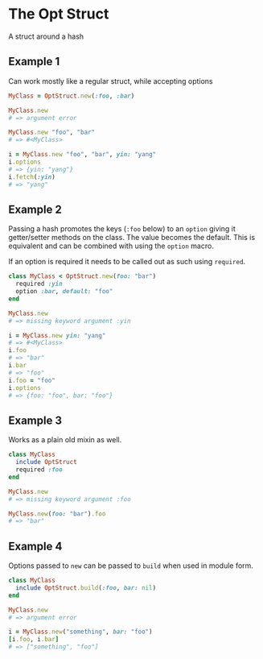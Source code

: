 # The Opt Struct

A struct around a hash

## Example 1

Can work mostly like a regular struct, while accepting options

```ruby
MyClass = OptStruct.new(:foo, :bar)

MyClass.new
# => argument error

MyClass.new "foo", "bar"
# => #<MyClass>

i = MyClass.new "foo", "bar", yin: "yang"
i.options
# => {yin: "yang"}
i.fetch(:yin)
# => "yang"
```

## Example 2

Passing a hash promotes the keys (`:foo` below) to an `option` giving it getter/setter methods on the class. The value becomes the default. This is equivalent and can be combined with using the `option` macro.

If an option is required it needs to be called out as such using `required`.

```ruby
class MyClass < OptStruct.new(foo: "bar")
  required :yin
  option :bar, default: "foo"
end

MyClass.new
# => missing keyword argument :yin

i = MyClass.new yin: "yang"
# => #<MyClass>
i.foo
# => "bar"
i.bar
# => "foo"
i.foo = "foo"
i.options
# => {foo: "foo", bar: "foo"}
```

## Example 3

Works as a plain old mixin as well.

```ruby
class MyClass
  include OptStruct
  required :foo
end

MyClass.new
# => missing keyword argument :foo

MyClass.new(foo: "bar").foo
# => "bar"
```

## Example 4

Options passed to `new` can be passed to `build` when used in module form.

```ruby
class MyClass
  include OptStruct.build(:foo, bar: nil)
end

MyClass.new
# => argument error

i = MyClass.new("something", bar: "foo")
[i.foo, i.bar]
# => ["something", "foo"]
```

